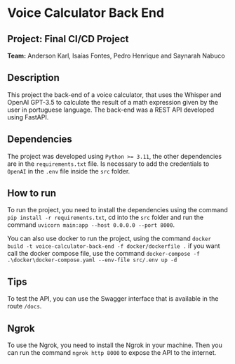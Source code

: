 <h1> Voice Calculator Back End </h1>

<h2> Project: Final CI/CD Project </h2>

**Team:**
Anderson Karl,
Isaías Fontes,
Pedro Henrique and
Saynarah Nabuco

## Description

This project the back-end of a voice calculator, that uses the Whisper and OpenAI GPT-3.5 to calculate the result of a math expression given by the user in portuguese language. The back-end was a REST API developed using FastAPI.

## Dependencies

The project was developed using `Python >= 3.11`, the other dependencies are in the `requirements.txt` file.
Is necessary to add the credentials to `OpenAI` in the `.env` file inside the `src` folder.

## How to run

To run the project, you need to install the dependencies using the command `pip install -r requirements.txt`, cd into the `src` folder and run the command `uvicorn main:app --host 0.0.0.0 --port 8000`.

You can also use docker to run the project, using the command `docker build -t voice-calculator-back-end -f docker/dockerfile .` if you want call the docker compose file, use the command `docker-compose -f .\docker\docker-compose.yaml --env-file src/.env up -d`

## Tips

To test the API, you can use the Swagger interface that is available in the route `/docs`.

## Ngrok

To use the Ngrok, you need to install the Ngrok in your machine.
Then you can run the command `ngrok http 8000` to expose the API to the internet.